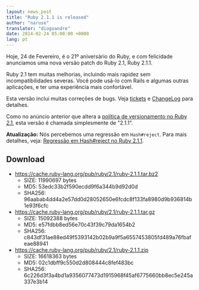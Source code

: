 ```yaml
---
layout: news_post
title: "Ruby 2.1.1 is released"
author: "naruse"
translator: "diogoandre"
date: 2014-02-24 05:00:00 +0000
lang: pt
---
```


Hoje, 24 de Fevereiro, é o 21º aniversário do Ruby,
e com felicidade anunciamos uma nova versão patch do Ruby 2.1, Ruby 2.1.1.

Ruby 2.1 tem muitas melhorias, incluindo mais rapidez sem incompatibilidades
severas. Você pode usá-lo com Rails e algumas outras aplicações, e ter uma
experiência mais confortável.

Esta versão inclui muitas correções de bugs.
Veja [tickets](https://bugs.ruby-lang.org/projects/ruby-21/issues?set_filter=1&amp;status_id=5)
e [ChangeLog](https://svn.ruby-lang.org/repos/ruby/tags/v2_1_1/ChangeLog)
para detalhes.

Como no anúncio anterior que altera a
[política de versionamento no Ruby 2.1](https://www.ruby-lang.org/en/news/2013/12/21/ruby-version-policy-changes-with-2-1-0/),
esta versão é chamada simplesmente de "2.1.1".

**Atualização:** Nós percebemos uma regressão em `Hash#reject`. Para mais detalhes, veja:
[Regressão em Hash#reject no Ruby 2.1.1](https://www.ruby-lang.org/pt/news/2014/03/10/regression-of-hash-reject-in-ruby-2-1-1/).

## Download

* <https://cache.ruby-lang.org/pub/ruby/2.1/ruby-2.1.1.tar.bz2>
  * SIZE:   11990697 bytes
  * MD5:    53edc33b2f590ecdd9f6a344b9d92d0d
  * SHA256: 96aabab4dd4a2e57dd0d28052650e6fcdc8f133fa8980d9b936814b1e93f6cfc
* <https://cache.ruby-lang.org/pub/ruby/2.1/ruby-2.1.1.tar.gz>
  * SIZE:   15092388 bytes
  * MD5:    e57fdbb8ed56e70c43f39c79da1654b2
  * SHA256: c843df31ae88ed49f5393142b02b9a9f5a6557453805fd489a76fbafeae88941
* <https://cache.ruby-lang.org/pub/ruby/2.1/ruby-2.1.1.zip>
  * SIZE:   16618363 bytes
  * MD5:    02c1dbff9c550d2d808444c8fef483bc
  * SHA256: 6c226d3f3a4bd1a9356077473d1915968f45af6775660bb8ec5e245a337e3b14
